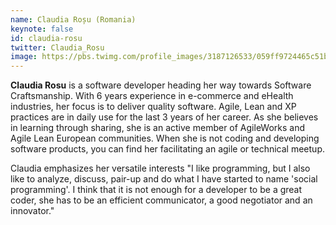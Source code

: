 ```yaml
---
name: Claudia Roșu (Romania)
keynote: false
id: claudia-rosu
twitter: Claudia_Rosu
image: https://pbs.twimg.com/profile_images/3187126533/059ff9724465c51b04b36d18220d20e9_400x400.jpeg
---
```

**Claudia Rosu** is a software developer heading her way towards Software Craftsmanship. With 6 years experience in e-commerce and eHealth industries, her focus is to deliver quality software. Agile, Lean and XP practices are in daily use for the last 3 years of her career. As she believes in learning through sharing, she is an active member of AgileWorks and Agile Lean European communities. When she is not coding and developing software products, you can find her facilitating an agile or technical meetup.

Claudia emphasizes her versatile interests "I like programming, but I also like to analyze, discuss, pair-up and do what I have started to name 'social programming'. I think that it is not enough for a developer to be a great coder, she has to be an efficient communicator, a good negotiator and an innovator."
